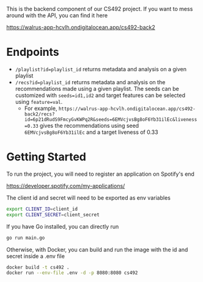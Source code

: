 This is the backend component of our CS492 project. If you want to mess around with the API, you can find it here

https://walrus-app-hcvlh.ondigitalocean.app/cs492-back2

# Endpoints

- `/playlist?id=playlist_id` returns metadata and analysis on a given playlist
- `/recs?id=playlist_id` returns metadata and analysis on the recommendations made using
a given playlist. The seeds can be customized with `seeds=id1,id2` and target features
can be selected using `feature=val`.
  - For example, `https://walrus-app-hcvlh.ondigitalocean.app/cs492-back2/recs?id=6p21dRudS9FmcyGvKWPq2R&seeds=6EMVcjvsBg8oF6Yb31ilEc&liveness=0.33`
  gives the recommendations using seed `6EMVcjvsBg8oF6Yb31ilEc` and a target liveness of 0.33

# Getting Started

To run the project, you will need to register an application on Spotify's end

https://developer.spotify.com/my-applications/

The client id and secret will need to be exported as env variables

```bash
export CLIENT_ID=client_id
export CLIENT_SECRET=client_secret 
```

If you have Go installed, you can directly run

```bash
go run main.go
```

Otherwise, with Docker, you can build and run the image with the id and secret inside a .env file

```bash
docker build -t cs492 .
docker run --env-file .env -d -p 8080:8080 cs492
```